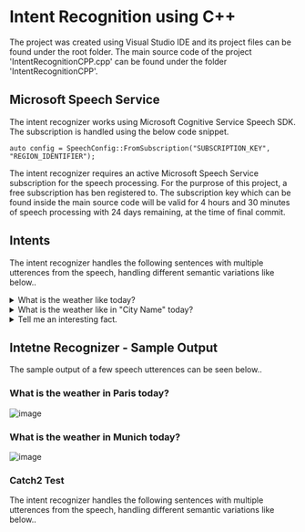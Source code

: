 # Intent Recognition using C++

The project was created using Visual Studio IDE and its project files can be found under the root folder. The main source code of the project 'IntentRecognitionCPP.cpp' can be found under the folder 'IntentRecognitionCPP'.

## Microsoft Speech Service
The intent recognizer works using Microsoft Cognitive Service Speech SDK. The subscription is handled using the below code snippet. 

```
auto config = SpeechConfig::FromSubscription("SUBSCRIPTION_KEY", "REGION_IDENTIFIER");
```
The intent recognizer requires an active Microsoft Speech Service subscription for the speech processing. For the purprose of this project, a free subscription has ben registered to. The subscription key which can be found inside the main source code will be valid for 4 hours and 30 minutes of speech processing with 24 days remaining, at the time of final commit. 

## Intents
The intent recognizer handles the following sentences with multiple utterences from the speech, handling different semantic variations like below..

<details> <summary>
  What is the weather like today?
  </summary>
  
* What is the weather like now?
* How is the weather like today?
* How is the weather like now?
* What is the weather today?
* How is the weather today?
* What is the weather now?
* How is the weather now?
* What weather today?
* What weather now?
* How weather today?
* How weather now?
</details>

<details> <summary>
  What is the weather like in "City Name" today?
  </summary>
  
* What is the weather like in "City Name" today?
* What is the weather like in "City Name" now?
* How is the weather like in "City Name" today?
* How is the weather like in "City Name" now?
* What is the weather in "City Name" today?
* What is the weather in "City Name" now?
* How is the weather in "City Name" today?
* How is the weather in "City Name" now?
* What weather in "City Name" today?
* What weather in "City Name" now?
* How weather in "City Name" today?
* How weather in "City Name" now?
</details>

<details> <summary>
  Tell me an interesting fact.
  </summary>
  
* Say me an interesting fact.
* Tell me a interesting fact.
* Say me a interesting fact.
* Tell me some fact.
* Say me some fact.
* Tell some fact.
* Say some fact
* Tell a fact.
* Say a fact.
</details>
  
  
## Intetne Recognizer - Sample Output
The sample output of a few speech utterences can be seen below..

### What is the weather in Paris today? </br>
![image](https://user-images.githubusercontent.com/77659842/180663278-57a14f0a-9e13-4587-b1d2-c54d2a27b218.png)

### What is the weather in Munich today? </br>
![image](https://user-images.githubusercontent.com/77659842/180663373-b6ac1550-a38c-4973-a7f3-026a39411f77.png)


  
  
### Catch2 Test
The intent recognizer handles the following sentences with multiple utterences from the speech, handling different semantic variations like below..

